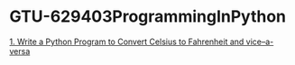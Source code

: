 # GTU-629403ProgrammingInPython
<a href="">1. Write a Python Program to Convert Celsius to Fahrenheit and vice–a-versa</a>

